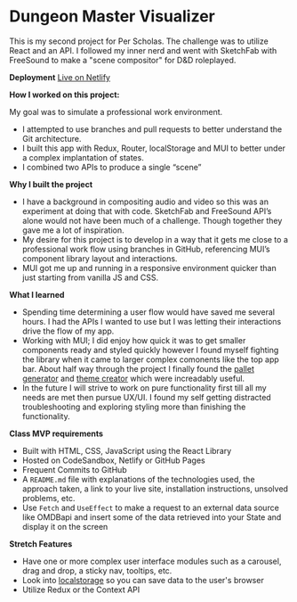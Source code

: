 # Dungeon Master Visualizer 
This is my second project for Per Scholas. The challenge was to utilize React and an API. I followed my inner nerd and went with SketchFab with FreeSound to make a "scene compositor" for D&D roleplayed.  

**Deployment**
[Live on Netlify](https://master--euphonious-mooncake-53c4ad.netlify.app/)

**How I worked on this project:**

My goal was to simulate a professional work environment.

- I attempted to use branches and pull requests to better understand the Git architecture.
- I built this app with Redux, Router, localStorage and MUI to better under a complex implantation of states.
- I combined two APIs to produce a single “scene”

**Why I built the project**

- I have a background in compositing audio and video so this was an experiment at doing that with code. SketchFab and FreeSound API’s alone would not have been much of a challenge. Though together they gave me a lot of inspiration.
- My desire for this project is to develop in a way that it gets me close to a professional work flow using branches in GitHub, referencing MUI’s component library layout and interactions.
- MUI got me up and running in a responsive environment quicker than just starting from vanilla JS and CSS.

**What I learned**

- Spending time determining a user flow would have saved me several hours. I had the APIs I wanted to use but I was letting their interactions drive the flow of my app. 
- Working with MUI; I did enjoy how quick it was to get smaller components ready and styled quickly however I found myself fighting the library when it came to larger complex comonents like the top app bar. About half way through the project I finally found the [pallet generator](https://m2.material.io/inline-tools/color/) and [theme creator](https://zenoo.github.io/mui-theme-creator/) which were increadably useful. 
- In the future I will strive to work on pure functionality first till all my needs are met then pursue UX/UI. I found my self getting distracted troubleshooting and exploring styling more than finishing the functionality.  

**Class MVP requirements**

- Built with HTML, CSS, JavaScript using the React Library
- Hosted on CodeSandbox, Netlify or GitHub Pages
- Frequent Commits to GitHub
- A `README.md` file with explanations of the technologies used, the approach taken, a link to your live site, installation instructions, unsolved problems, etc.
- Use `Fetch` and `UseEffect` to make a request to an external data source like OMDBapi and insert some of the data retrieved into your State and display it on the screen

**Stretch Features**

- Have one or more complex user interface modules such as a carousel, drag and drop, a sticky nav, tooltips, etc.
- Look into [localstorage](https://developer.mozilla.org/en-US/docs/Web/API/Window/localStorage) so you can save data to the user's browser
- Utilize Redux or the Context API

